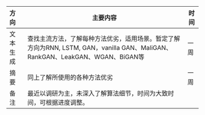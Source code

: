 | 方向     | 主要内容                                                     | 时间 |
| :------- | ------------------------------------------------------------ | ---- |
| 文本生成 | 查找主流方法，了解每种方法优劣，适用场景。暂定了解方向为RNN, LSTM, GAN，vanilla GAN、MaliGAN、RankGAN、LeakGAN、WGAN、BiGAN等 | 一周 |
| 摘要     | 同上了解所使用的各种方法优劣                                 | 一周 |
| 备注     | 最近以调研为主，未深入了解算法细节，时间为大致时间，可根据进度调整。 |      |

